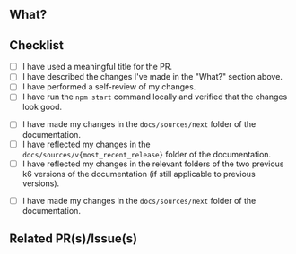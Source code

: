 <!-- 
Please make sure you have read the contribution guidelines https://github.com/grafana/k6/blob/master/CONTRIBUTING.md as well as the
the code of conduct https://github.com/grafana/k6/blob/master/CODE_OF_CONDUCT.md before opening a PR.
-->

## What?

<!-- A description of the changes this PR brings to the documentation. -->

## Checklist

<!-- Please fill in this template: -->
- [ ] I have used a meaningful title for the PR.
- [ ] I have described the changes I've made in the "What?" section above.
- [ ] I have performed a self-review of my changes.
- [ ] I have run the `npm start` command locally and verified that the changes look good.

<!-- Select one of the options below and delete the other -->

<!-- 1. If updating the documentation for the most recent release of k6:  -->
- [ ] I have made my changes in the `docs/sources/next` folder of the documentation.
- [ ] I have reflected my changes in the `docs/sources/v{most_recent_release}` folder of the documentation.
- [ ] I have reflected my changes in the relevant folders of the two previous k6 versions of the documentation (if still applicable to previous versions).
<!-- You can use the scripts/apply-patch scripts to help you port changes from one version folder to another. For more details, refer to [Use the `apply-patch` script](../CONTRIBUTING/README.md#use-the-apply-patch-script). -->

<!-- 2. If updating the documentation for the next release of k6: -->
- [ ] I have made my changes in the `docs/sources/next` folder of the documentation.

## Related PR(s)/Issue(s)

<!-- - <https://github.com/grafana/...> -->

<!-- Does it close an issue? -->
<!-- Closes #ISSUE-ID -->

<!-- Thanks for your contribution! 🙏🏼 -->